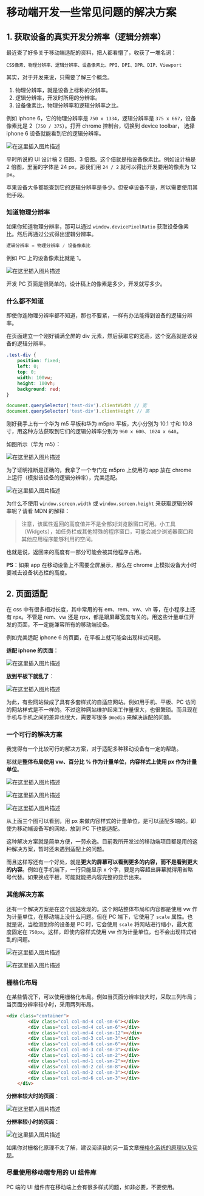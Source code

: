 # 移动端开发一些常见问题的解决方案

## 1. 获取设备的真实开发分辨率（逻辑分辨率）
最近查了好多关于移动端适配的资料，把人都看懵了，收获了一堆名词：
```
CSS像素、物理分辨率、逻辑分辨率、设备像素比、PPI、DPI、DPR、DIP、Viewport
```
其实，对于开发来说，只需要了解三个概念。
1. 物理分辨率，就是设备上标称的分辨率。
2. 逻辑分辨率，开发时所用的分辨率。
3. 设备像素比，物理分辨率和逻辑分辨率之比。

例如 iphone 6，它的物理分辨率是 `750 x 1334`，逻辑分辨率是 `375 x 667`，设备像素比是 2（`750 / 375`）。打开 chrome 控制台，切换到 device toolbar， 选择 iphone 6 设备就能看到它的逻辑分辨率。

![在这里插入图片描述](https://img-blog.csdnimg.cn/20201121110407618.png?x-oss-process=image/watermark,type_ZmFuZ3poZW5naGVpdGk,shadow_10,text_aHR0cHM6Ly9ibG9nLmNzZG4ubmV0L3E0MTEwMjAzODI=,size_16,color_FFFFFF,t_70#pic_center)

平时所说的 UI 设计稿 2 倍图、3 倍图。这个倍就是指设备像素比。例如设计稿是 2 倍图，里面的字体是 24 px，那我们用 `24 / 2` 就可以得出开发要用的像素为 12 px。

苹果设备大多都能查到它的逻辑分辨率是多少。但安卓设备不是，所以需要使用其他手段。

### 知道物理分辨率
如果你知道物理分辨率，那可以通过 `window.devicePixelRatio` 获取设备像素比。然后再通过公式得出逻辑分辨率。
```js
逻辑分辨率 = 物理分辨率 / 设备像素比
```
例如 PC 上的设备像素比就是 1。

![在这里插入图片描述](https://img-blog.csdnimg.cn/20201121111155948.png#pic_center)

开发 PC 页面是很简单的，设计稿上的像素是多少，开发就写多少。

### 什么都不知道
即使你连物理分辨率都不知道，那也不要紧，一样有办法能得到设备的逻辑分辨率。

在页面建立一个刚好铺满全屏的 div 元素，然后获取它的宽高，这个宽高就是该设备的逻辑分辨率。
```css
.test-div {
	position: fixed;
	left: 0;
	top: 0;
	width: 100vw;
	height: 100vh;
	background: red;
}
```
```js
document.querySelector('test-div').clientWidth // 宽
document.querySelector('test-div').clientHeight // 高
```
刚好我手上有一个华为  m5 平板和华为 m5pro 平板，大小分别为 10.1 寸和 10.8 寸，用这种方法获取到它们的逻辑分辨率分别为 `960 x 600`、`1024 x 640`。

如图所示（华为 m5）：

![在这里插入图片描述](https://img-blog.csdnimg.cn/20191213104213298.png?x-oss-process=image/watermark,type_ZmFuZ3poZW5naGVpdGk,shadow_10,text_aHR0cHM6Ly9ibG9nLmNzZG4ubmV0L3E0MTEwMjAzODI=,size_16,color_FFFFFF,t_70)

为了证明推断是正确的，我拿了一个专门在 m5pro 上使用的 app 放在 chrome 上运行（模拟该设备的逻辑分辨率），完美适配。

![在这里插入图片描述](https://img-blog.csdnimg.cn/20191213105110800.png?x-oss-process=image/watermark,type_ZmFuZ3poZW5naGVpdGk,shadow_10,text_aHR0cHM6Ly9ibG9nLmNzZG4ubmV0L3E0MTEwMjAzODI=,size_16,color_FFFFFF,t_70)

为什么不使用 `window.screen.width` 或 `window.screen.height` 来获取逻辑分辨率呢？请看 MDN 的解释：
>注意，该属性返回的高度值并不是全部对浏览器窗口可用。小工具（Widgets），如任务栏或其他特殊的程序窗口，可能会减少浏览器窗口和其他应用程序能够利用的空间。

也就是说，返回来的高度有一部分可能会被其他程序占用。

**PS**：如果 app 在移动设备上不需要全屏展示，那么在 chrome 上模拟设备大小时要减去设备状态栏的高度。
## 2. 页面适配
在 css 中有很多相对长度，其中常用的有 em、rem、vw、vh 等，在小程序上还有 rpx。不管是 rem、vw 还是 rpx，都是跟屏幕宽度有关的。用这些计量单位开发的页面，不一定能兼容所有的移动端设备。

例如完美适配 iphone 6 的页面，在平板上就可能会出现样式问题。

**适配 iphone 的页面**：

![在这里插入图片描述](https://img-blog.csdnimg.cn/2020112112523771.png?x-oss-process=image/watermark,type_ZmFuZ3poZW5naGVpdGk,shadow_10,text_aHR0cHM6Ly9ibG9nLmNzZG4ubmV0L3E0MTEwMjAzODI=,size_16,color_FFFFFF,t_70#pic_center)

**放到平板下就乱了**：

![在这里插入图片描述](https://img-blog.csdnimg.cn/20201121125328211.png?x-oss-process=image/watermark,type_ZmFuZ3poZW5naGVpdGk,shadow_10,text_aHR0cHM6Ly9ibG9nLmNzZG4ubmV0L3E0MTEwMjAzODI=,size_16,color_FFFFFF,t_70#pic_center)


为此，有些网站做成了具有多套样式的自适应网站。例如用手机、平板、PC 访问的网站样式是不一样的。不过这种网站维护起来工作量很大，也很繁琐。而且现在手机与手机之间的差异也很大，需要写很多 `@media` 来解决适配的问题。

### 一个可行的解决方案
我觉得有一个比较可行的解决方案，对于适配多种移动设备有一定的帮助。

那就是**整体布局使用 vw、百分比 % 作为计量单位，内容样式上使用 px 作为计量单位**。

![在这里插入图片描述](https://segmentfault.com/img/remote/1460000038246027/view)

![在这里插入图片描述](https://img-blog.csdnimg.cn/20201121142851802.png?x-oss-process=image/watermark,type_ZmFuZ3poZW5naGVpdGk,shadow_10,text_aHR0cHM6Ly9ibG9nLmNzZG4ubmV0L3E0MTEwMjAzODI=,size_16,color_FFFFFF,t_70#pic_center)

![在这里插入图片描述](https://img-blog.csdnimg.cn/20201121142931403.png?x-oss-process=image/watermark,type_ZmFuZ3poZW5naGVpdGk,shadow_10,text_aHR0cHM6Ly9ibG9nLmNzZG4ubmV0L3E0MTEwMjAzODI=,size_16,color_FFFFFF,t_70#pic_center)

从上面三个图可以看到，用 px 来做内容样式的计量单位，是可以适配多端的。即使为移动端设备写的网站，放到 PC 下也能适配。

这种解决方案就是简单方便，一劳永逸。目前我所开发过的移动端项目都是用的这种解决方案，暂时还未遇到适配上的问题。

而且这样写还有一个好处，就是**更大的屏幕可以看到更多的内容，而不是看到更大的内容**。例如在手机端下，一行只能显示 x 个字，要是内容超出屏幕就得用省略号代替。如果换成平板，可能就能把内容完整的显示出来。

### 其他解决方案
还有一个解决方案是在这个[网站](https://news.qq.com/zt2020/page/feiyan.htm#/)发现的。这个网站整体布局和内容都是使用 vw 作为计量单位，在移动端上没什么问题。但在 PC 端下，它使用了 `scale` 属性。也就是说，当检测到你的设备是 PC 时，它会使用 `scale` 将网站进行缩小，最大宽度固定在 `750px`。这样，即使内容样式使用 vw 作为计量单位，也不会出现样式错乱的问题。

![在这里插入图片描述](https://img-blog.csdnimg.cn/20201121152744749.png?x-oss-process=image/watermark,type_ZmFuZ3poZW5naGVpdGk,shadow_10,text_aHR0cHM6Ly9ibG9nLmNzZG4ubmV0L3E0MTEwMjAzODI=,size_16,color_FFFFFF,t_70#pic_center)

![在这里插入图片描述](https://img-blog.csdnimg.cn/20201121152804833.png?x-oss-process=image/watermark,type_ZmFuZ3poZW5naGVpdGk,shadow_10,text_aHR0cHM6Ly9ibG9nLmNzZG4ubmV0L3E0MTEwMjAzODI=,size_16,color_FFFFFF,t_70#pic_center)
### 栅格化布局
在某些情况下，可以使用栅格化布局。例如当页面分辨率较大时，采取三列布局；当页面分辨率较小时，采用两列布局。

```html
<div class="container">
		<div class="col col-md-4 col-sm-6"></div>
		<div class="col col-md-4 col-sm-6"></div>
		<div class="col col-md-4 col-sm-12"></div>
		<div class="col col-md-3 col-sm-3"></div>
		<div class="col col-md-6 col-sm-6"></div>
		<div class="col col-md-3 col-sm-3"></div>
		<div class="col col-md-1 col-sm-2"></div>
		<div class="col col-md-1 col-sm-2"></div>
		<div class="col col-md-2 col-sm-8"></div>
		<div class="col col-md-2 col-sm-3"></div>
		<div class="col col-md-6 col-sm-3"></div>
	</div>	
```

**分辨率较大时的页面**：

![在这里插入图片描述](https://img-blog.csdnimg.cn/20201121154641400.png?x-oss-process=image/watermark,type_ZmFuZ3poZW5naGVpdGk,shadow_10,text_aHR0cHM6Ly9ibG9nLmNzZG4ubmV0L3E0MTEwMjAzODI=,size_16,color_FFFFFF,t_70#pic_center)

**分辨率较小时的页面**：

![在这里插入图片描述](https://img-blog.csdnimg.cn/20201121154707760.png?x-oss-process=image/watermark,type_ZmFuZ3poZW5naGVpdGk,shadow_10,text_aHR0cHM6Ly9ibG9nLmNzZG4ubmV0L3E0MTEwMjAzODI=,size_16,color_FFFFFF,t_70#pic_center)

如果你对栅格化原理不太了解，建议阅读我的另一篇文章[栅格化系统的原理以及实现](https://zhuanlan.zhihu.com/p/61401978)。
### 尽量使用移动端专用的 UI 组件库
PC 端的 UI 组件库在移动端上会有很多样式问题，如非必要，不要使用。
